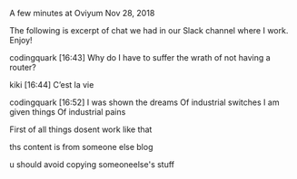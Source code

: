 A few minutes at Oviyum
Nov 28, 2018

The following is excerpt of chat we had in our Slack channel where I work. Enjoy!



codingquark [16:43] 
Why do I have to suffer the wrath of not having a router?


kiki [16:44] 
C’est la vie


codingquark [16:52] 
I was shown the dreams 
Of industrial switches 
I am given things 
Of industrial pains

First of all things dosent work like that

ths content is from someone else blog

u should avoid copying someoneelse's stuff 

